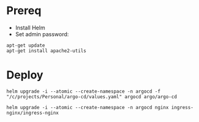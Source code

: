 
# Prereq

- Install Helm
- Set admin password:

```shell
apt-get update
apt-get install apache2-utils
```

# Deploy

```shell
helm upgrade -i --atomic --create-namespace -n argocd -f "/c/projects/Personal/argo-cd/values.yaml" argocd argo/argo-cd
```

```shell
helm upgrade -i --atomic --create-namespace -n argocd nginx ingress-nginx/ingress-nginx
```
